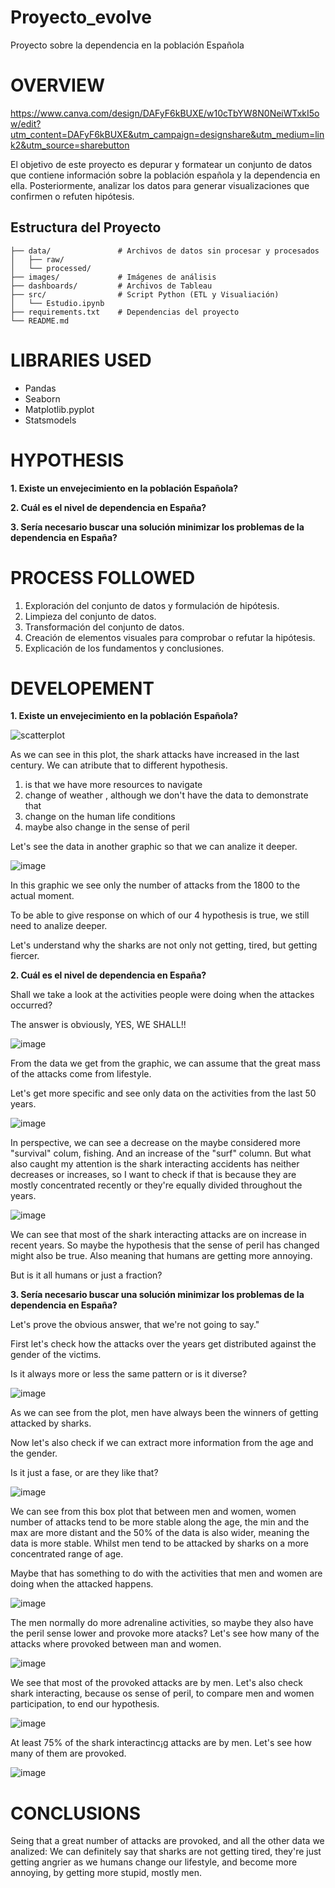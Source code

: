 # Proyecto_evolve
Proyecto sobre la dependencia en la población Española
# OVERVIEW

https://www.canva.com/design/DAFyF6kBUXE/w10cTbYW8N0NeiWTxkI5ow/edit?utm_content=DAFyF6kBUXE&utm_campaign=designshare&utm_medium=link2&utm_source=sharebutton

El objetivo de este proyecto es depurar y formatear un conjunto de datos que contiene información sobre la población española y la dependencia en ella.
Posteriormente, analizar los datos para generar visualizaciones que confirmen o refuten hipótesis.


## Estructura del Proyecto

```
├── data/               # Archivos de datos sin procesar y procesados
│   ├── raw/
│   └── processed/
├── images/             # Imágenes de análisis
├── dashboards/         # Archivos de Tableau
├── src/                # Script Python (ETL y Visualiación)
│   └── Estudio.ipynb
├── requirements.txt    # Dependencias del proyecto
└── README.md
```


# LIBRARIES USED

- Pandas
- Seaborn
- Matplotlib.pyplot
- Statsmodels

# HYPOTHESIS

**1. Existe un envejecimiento en la población Española?**

**2. Cuál es el nivel de dependencia en España?**

**3. Sería necesario buscar una solución minimizar los problemas de la dependencia en España?**

# PROCESS FOLLOWED

1. Exploración del conjunto de datos y formulación de hipótesis.
2. Limpieza del conjunto de datos.
3. Transformación del conjunto de datos.
4. Creación de elementos visuales para comprobar o refutar la hipótesis.
5. Explicación de los fundamentos y conclusiones.

# DEVELOPEMENT

**1. Existe un envejecimiento en la población Española?**

![scatterplot](https://github.com/AlbertoVilchesLopez/Proyecto_evolve/blob/main/images/Poblaci%C3%B3n_espa%C3%B1ola_desde_1970.jpeg)

As we can see in this plot, the shark attacks have increased in the last century. We can atribute that to different hypothesis. 
1. is that we have more resources to navigate
2. change of weather , although we don't have the data to demonstrate that
3. change on the human life conditions
4. maybe also change in the sense of peril

Let's see the data in another graphic so that we can analize it deeper.

![image](https://github.com/emmacunill/project_em/blob/main/images/hist_attacks_years.png?raw=true)

In this graphic we see only the number of attacks from the 1800 to the actual moment.

To be able to give response on which of our 4 hypothesis is true, we still need to analize deeper.

Let's understand why the sharks are not only not getting, tired, but getting fiercer.




**2. Cuál es el nivel de dependencia en España?**

Shall we take a look at the activities people were doing when the attackes occurred?

The answer is obviously, YES, WE SHALL!! 

![image](https://github.com/emmacunill/project_em/blob/main/images/activities.png?raw=true)

From the data we get from the graphic, we can assume that the great mass of the attacks come from lifestyle. 

Let's get more specific and see only data on the activities from the last 50 years.

![image](https://github.com/emmacunill/project_em/blob/main/images/activities_years.png?raw=true)

In perspective, we can see a decrease on the maybe considered more "survival" colum, fishing. And an increase of the "surf" column. But what also caught my attention is the shark interacting accidents has neither decreases or increases, so I want to check if that is because they are mostly concentrated recently or they're equally divided throughout the years.

![image](https://github.com/emmacunill/project_em/blob/main/images/shark_int_years.jpg?raw=true)

We can see that most of the shark interacting attacks are on increase in recent years. So maybe the hypothesis that the sense of peril has changed might also be true. Also meaning that humans are getting more annoying. 

But is it all humans or just a fraction?



**3. Sería necesario buscar una solución minimizar los problemas de la dependencia en España?**

Let's prove the obvious answer, that we're not going to say."

First let's check how the attacks over the years get distributed against the gender of the victims. 

Is it always more or less the same pattern or is it diverse?

![image](https://github.com/emmacunill/project_em/blob/main/images/years_sex.jpg?raw=true)

As we can see from the plot, men have always been the winners of getting attacked by sharks.

Now let's also check if we can extract more information from the age and the gender. 

Is it just a fase, or are they like that?

![image](https://github.com/emmacunill/project_em/blob/main/images/sex_age.png?raw=true)

We can see from this box plot that between men and women, women number of attacks tend to be more stable along the age, the min and the max are more distant and the 50% of the data is also wider, meaning the data is more stable. Whilst men tend to be attacked by sharks on a more concentrated range of age.

Maybe that has something to do with the activities that men and women are doing when the attacked happens.

![image](https://github.com/emmacunill/project_em/blob/main/images/sex_activities.png?raw=true)

The men normally do more adrenaline activities, so maybe they also have the peril sense lower and provoke more atacks? Let's see how many of the attacks where provoked between man and women.

![image](https://github.com/emmacunill/project_em/blob/main/images/provoked_sex.jpg?raw=true)

We see that most of the provoked attacks are by men. Let's also check shark interacting, because os sense of peril, to compare men and women participation, to end our hypothesis.

![image](https://github.com/emmacunill/project_em/blob/main/images/sh_int_sex.jpg?raw=true)

At least 75% of the shark interactinc¡g attacks are by men. Let's see how many of them are provoked.

![image](https://github.com/emmacunill/project_em/blob/main/images/type_sex.png?raw=true)



# CONCLUSIONS

Seing that a great number of attacks are provoked, and all the other data we analized: We can definitely say that sharks are not getting tired, they're just getting angrier as we humans change our lifestyle, and become more annoying, by getting more stupid, mostly men.

